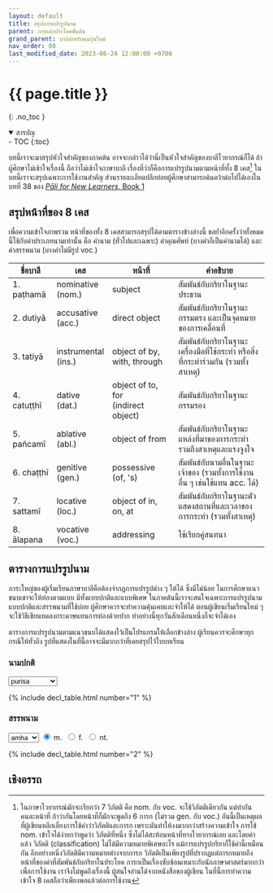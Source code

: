 ```yaml
---
layout: default
title: สรุปการแปรรูปนาม
parent: การแต่งประโยคขั้นต้น
grand_parent: บาลีสำหรับคนรุ่นใหม่
nav_order: 80
last_modified_date: 2023-06-24 12:00:00 +0700
---
```


# {{ page.title }}
{: .no_toc }

<details open markdown="block">
<summary>สารบัญ</summary>
- TOC
{:toc}
</details>

บทนี้เราจะมาสรุปหัวใจสำคัญของภาคต้น อาจจะกล่าวได้ว่านี่เป็นหัวใจสำคัญของบาลีไวยากรณ์ก็ได้ ถ้าผู้ศึกษาไม่เข้าใจเรื่องนี้ ถือว่าไม่เข้าใจภาษาบาลี เรื่องที่ว่าก็คือการแปรรูปนามตามหน้าที่ทั้ง 8 เคส[^vibhatti] ในบทนี้เราจะสรุปเฉพาะการใช้งานสำคัญ ส่วนรายละเอียดปลีกย่อยผู้ศึกษาสามารถค้นคว้าต่อไปได้เองในบทที่ 38 ของ [*Pāli for New Learners*, Book 1](https://bhaddacak.github.io/palicon)

[^vibhatti]: ในภาษาไวยากรณ์มักจะเรียกว่า 7 วิภัตติ คือ nom. กับ voc. จะใช้วิภัตติเดียวกัน แต่ทำกันคนละหน้าที่ ถ้าว่ากันโดยหน้าที่ก็มักจะพูดถึง 6 การก (ไม่รวม gen. กับ voc.) อันนี้เป็นเหตุผลที่ผู้เขียนหลีกเลี่ยงการใช้คำว่าวิภัตติและการก เพราะมันทำให้งงมากกว่าสร้างความเข้าใจ การใช้ nom. เข้าใจได้ง่ายกว่าพูดว่า วิภัตติที่หนึ่ง ซึ่งไม่ได้สะท้อนหน้าที่ทางไวยากรณ์เลย และโดยคำแล้ว วิภัตติ (classification) ไม่ได้มีความหมายพิเศษอะไร แม้การแปรรูปกริยาก็ใช้คำนี้เหมือนกัน อีกอย่างหนึ่งวิภัตติมีความหมายต่างจากการก วิภัตติเป็นเพียงรูปที่ปรากฏแต่การกหมายถึงหน้าที่ของคำที่สัมพันธ์กับกริยาในประโยค การกเป็นเรื่องซับซ้อนเหมาะกับนักภาษาศาสตร์มากกว่าเพื่อการใช้งาน เราจึงไม่พูดถึงเรื่องนี้ ผู้สนใจอ่านได้จากหนังสือของผู้เขียน ในที่นี้การทำความเข้าใจ 8 เคสถือว่าเพียงพอแล้วต่อการใช้งาน

## สรุปหน้าที่ของ 8 เคส

เพื่อความเข้าใจภาพรวม หน้าที่ของทั้ง 8 เคสสามารถสรุปได้ตามตารางข้างล่างนี้ ขอย้ำอีกครั้งว่าทั้งหมดนี้ใช้กับคำประเภทนามเท่านั้น คือ คำนาม (ทั่วไปและเฉพาะ) คำคุณศัพท์ (บางคำก็เป็นคำนามได้) และคำสรรพนาม (บางคำไม่มีรูป voc.)

| ชื่อบาลี |  เคส  | หน้าที่ | คำอธิบาย |
| --- | --- | --- | --- |
| 1. paṭhamā | nominative<br>(nom.) | subject | สัมพันธ์กับกริยาในฐานะประธาน |
| 2. dutiyā | accusative<br>(acc.) | direct object | สัมพันธ์กับกริยาในฐานะกรรมตรง และเป็นจุดหมายของการเคลื่อนที่ |
| 3. tatiyā | instrumental<br>(ins.) | object of by, with, through | สัมพันธ์กับกริยาในฐานะเครื่องมือที่ใช้กระทำ หรือสิ่งที่กระทำร่วมกัน (รวมทั้งสาเหตุ) |
| 4. catuṭṭhī | dative<br>(dat.) | object of to, for<br>(indirect object) | สัมพันธ์กับกริยาในฐานะกรรมรอง |
| 5. pañcamī | ablative<br>(abl.) | object of from | สัมพันธ์กับกริยาในฐานะแหล่งที่มาของการกระทำ รวมถึงสาเหตุและแรงจูงใจ |
| 6. chaṭṭhī | genitive<br>(gen.) | possessive<br>(of, 's) | สัมพันธ์กับนามอื่นในฐานะเจ้าของ (รวมทั้งการใช้งานอื่น ๆ เช่นใช้แทน acc. ได้) |
| 7. sattamī | locative<br>(loc.) | object of in, on, at | สัมพันธ์กับกริยาในฐานะตัวแสดงสถานที่และเวลาของการกระทำ (รวมทั้งสาเหตุ) |
| 8. ālapana | vocative<br>(voc.) | addressing | ใช้เรียกคู่สนทนา |

## ตารางการแปรรูปนาม

ภาระใหญ่ของผู้เริ่มเรียนภาษาบาลีคือต้องจำกฎการแปรรูปต่าง ๆ ให้ได้ ซึ่งมีไม่น้อย ในการศึกษาแนวขนบเขาจะให้ท่องตามแบบ มีทั้งแบบปกติและแบบพิเศษ ในภาคต้นนี้เราจะสนใจเฉพาะการแปรรูปนามแบบปกติและสรรพนามที่ใช้บ่อย ผู้ศึกษาควรจะทำความคุ้นเคยและจำให้ได้ ตอนผู้เขียนเริ่มเรียนใหม่ ๆ จะใช้วิธีเขียนทดลงกระดาษแทนการท่องด้วยปาก ทำอย่างนี้ทุกวันสักเดือนหนึ่งก็จะจำได้เอง

ตารางการแปรรูปนามตามแนวขนบได้แสดงไว้เป็นโปรแกรมให้เลือกข้างล่าง ผู้เรียนควรจะศึกษาทุกกรณีให้ทั่วถึง รูปที่แสดงในที่นี้อาจจะมีมากกว่าที่เคยสรุปไว้ใบบทเรียน

### นามปกติ

<div>
<select id="noun" class="fs-4" onChange="nounChange();">
	<optgroup label="m.">
		<option value="purisa;a,m">purisa</option>
		<option value="aggi;i,m">aggi</option>
		<option value="daṇḍī;ī,m">daṇḍī</option>
		<option value="bhikkhu;u,m">bhikkhu</option>
		<option value="sabbaññū;ū,m">sabbaññū</option>
	</optgroup>
	<optgroup label="f.">
		<option value="kaññā;ā,f">kaññā</option>
		<option value="ratti;i,f">ratti</option>
		<option value="itthī;ī,f">itthī</option>
		<option value="yāgu;u,f">yāgu</option>
		<option value="jambū;ū,f">jambū</option>
	</optgroup>
	<optgroup label="nt.">
		<option value="citta;a,n">citta</option>
		<option value="aṭṭhi;i,n">aṭṭhi</option>
		<option value="āyu;u,n">āyu</option>
	</optgroup>
</select>
<span id="gender"></span>
</div>

{% include decl_table.html number="1" %}

### สรรพนาม

<div>
<select id="pron" class="fs-4" onChange="pronChange();">
	<option value="amha">amha</option>
	<option value="tumha">tumha</option>
	<option value="ta">ta</option>
	<option value="eta">eta</option>
	<option value="ima">ima</option>
	<option value="amu">amu</option>
	<option value="kiṃ">kiṃ</option>
</select>
<span>
<label for="gendm"><input type="radio" id="gendm" name="gender-radio" value="m" onChange="pronChange();" checked> m.</label>&nbsp;
<label for="gendf"><input type="radio" id="gendf" name="gender-radio" value="f" onChange="pronChange();"> f.</label>&nbsp;
<label for="gendn"><input type="radio" id="gendn" name="gender-radio" value="n" onChange="pronChange();"> nt.</label>
</span>
</div>

{% include decl_table.html number="2" %}

<script>
function nounChange() {
	const opt = document.getElementById("noun");
	const ind = opt.selectedIndex;
	updateDeclTableNoun(opt.options[ind].value);
}
function pronChange() {
	const opt = document.getElementById("pron");
	const ind = opt.selectedIndex;
	updateDeclTablePron(opt.options[ind].value);
}
function updateDeclTableNoun(input) {
	let termgen = input.split(";");
	let term = termgen[0];
	let group = termgen[1];
	let stem = term.slice(0, term.length-1);
	const tnumber = 1;
	for (let i = 0; i < case_abbr.length; i++) {
 		let cas = case_abbr[i];
		for (let g = 0; g < gender_abbr.length; g++) {
			let gen = gender_abbr[g];
			let elem = document.getElementById(cas+"_"+gen+tnumber);
			elem.innerHTML = getGenericDeclensionStr(stem, group, i, g);
		}
	}
	let genElm = document.getElementById("gender");
	let gender = group.split(",")[1];
	if (gender === "n")
		gender = "nt";
	genElm.innerHTML = " (" + gender + ".)";
}
function getPronGender() {
	let result = 'm';
	const elem = document.getElementById("gendm");
	const elef = document.getElementById("gendf");
	const elen = document.getElementById("gendn");
	if (elef.checked)
		result = 'f';
	else if (elen.checked)
		result = 'n';
	return result;
}
function updateDeclTablePron(term) {
	const selgen = getPronGender();
	const lastCh = term === "amu" ? 'u' : selgen === 'f' ? 'ā' : 'a';
	const group = term + ";" + lastCh + "," + selgen;
	const cutNum = term.endsWith("ṃ") ? 2 : 1;
	const stem = term.slice(0, term.length - cutNum);
	const tnumber = 2;
	for (let i = 0; i < case_abbr.length; i++) {
 		let cas = case_abbr[i];
		for (let g = 0; g < gender_abbr.length; g++) {
			const gen = gender_abbr[g];
			const elem = document.getElementById(cas+"_"+gen+tnumber);
			elem.innerHTML = getPronounDeclensionStr(stem, group, i, g);
		}
	}
}
updateDeclTableNoun("purisa;a,m");
updateDeclTablePron("amha");
</script>

## เชิงอรรถ
